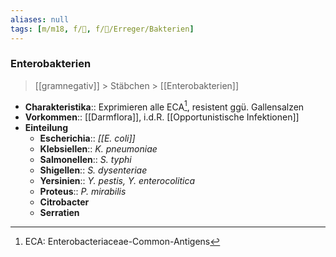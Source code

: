 ```yaml
---
aliases: null
tags: [m/m18, f/🦠, f/🦠/Erreger/Bakterien]
---
```

### Enterobakterien
> [[gramnegativ]] > Stäbchen > [[Enterobakterien]]
- **Charakteristika**:: Exprimieren alle ECA[^1], resistent ggü. Gallensalzen
- **Vorkommen**:: [[Darmflora]], i.d.R. [[Opportunistische Infektionen]]
- **Einteilung**
	- **Escherichia**:: *[[E. coli]]*
	- **Klebsiellen**:: *K. pneumoniae*
	- **Salmonellen**:: *S. typhi*
	- **Shigellen**:: *S. dysenteriae*
	- **Yersinien**:: *Y. pestis, Y. enterocolitica*
	- **Proteus**:: *P. mirabilis*
	- **Citrobacter**
	- **Serratien**


[^1]: ECA: Enterobacteriaceae-Common-Antigens